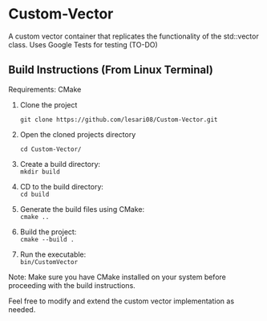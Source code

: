 # Custom-Vector
A custom vector container that replicates the functionality of the std::vector class.
Uses Google Tests for testing (TO-DO)

## Build Instructions (From Linux Terminal)
Requirements: CMake

1. Clone the project

      `git clone https://github.com/lesari08/Custom-Vector.git`

2. Open the cloned projects directory

    `cd Custom-Vector/`  
3. Create a build directory:  
    `mkdir build`  
4. CD to the build directory:  
    `cd build`

5. Generate the build files using CMake:  
    `cmake ..`

6. Build the project:  
    `cmake --build .`

7. Run the executable:  
    `bin/CustomVector`  

Note: Make sure you have CMake installed on your system before proceeding with the build instructions.


Feel free to modify and extend the custom vector implementation as needed.
